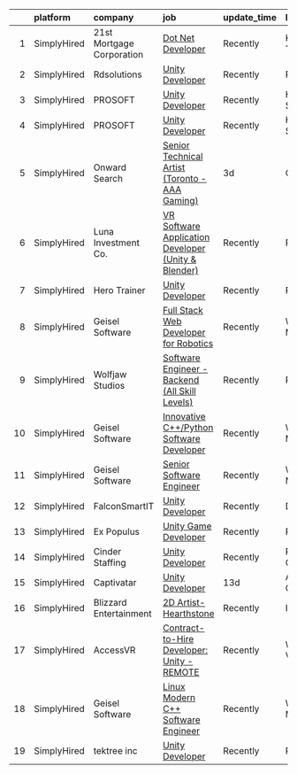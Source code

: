 

|    | platform    | company                   | job                                                                                                                                                             | update_time   | location       |
|---:|:------------|:--------------------------|:----------------------------------------------------------------------------------------------------------------------------------------------------------------|:--------------|:---------------|
|  1 | SimplyHired | 21st Mortgage Corporation | [Dot Net Developer](https://www.simplyhired.com/job/EGRQAiY53TICJxtUHsDSlq-KP4RKqfRCNocZFTvPJXMjLVDjyUcOEQ?q=unity+developer)                                   | Recently      | Knoxville, TN  |
|  2 | SimplyHired | Rdsolutions               | [Unity Developer](https://www.simplyhired.com/job/vxaNEbXLuUPelbNKy1IxcY-zDUQ34WPbODX-4CHQIitMcs6XGa7LaQ?q=unity+developer)                                     | Recently      | Remote         |
|  3 | SimplyHired | PROSOFT                   | [Unity Developer](https://www.simplyhired.com/job/Xljf-GCP8qTEQQg-T8aJUv8kUB03YvCQlnqNvzdFFgfNRGJGOo3QYg?q=unity+developer)                                     | Recently      | Hanahan, SC    |
|  4 | SimplyHired | PROSOFT                   | [Unity Developer](https://www.simplyhired.com/job/Xljf-GCP8qTEQQg-T8aJUv8kUB03YvCQlnqNvzdFFgfNRGJGOo3QYg?q=unity+developer)                                     | Recently      | Hanahan, SC    |
|  5 | SimplyHired | Onward Search             | [Senior Technical Artist (Toronto - AAA Gaming)](https://www.simplyhired.com/job/GKVY5qyaDtp-bJqHhXl3ZWUUqz6pUpBIaH_gIM8y3W8wPnQdMS3VaQ?q=unity+developer)      | 3d            | Ontario, CA    |
|  6 | SimplyHired | Luna Investment Co.       | [VR Software Application Developer (Unity & Blender)](https://www.simplyhired.com/job/gy8HREFul1xocPlS9PtlO2qZaV4gum6HSfUE_ED1zIz-UhEoFwcbSw?q=unity+developer) | Recently      | Remote         |
|  7 | SimplyHired | Hero Trainer              | [Unity Developer](https://www.simplyhired.com/job/A5fkV3z0bE123MHAlULaIo4S0Ky7VrggqUdB6itwfcG6Qahd-uU0uA?q=unity+developer)                                     | Recently      | Remote         |
|  8 | SimplyHired | Geisel Software           | [Full Stack Web Developer for Robotics](https://www.simplyhired.com/job/04XlUEomIi65Co7yPzSU_YWhwfp9LrKh5i4JMiDAx9VkyAp0l4t94Q?q=unity+developer)               | Recently      | Worcester, MA  |
|  9 | SimplyHired | Wolfjaw Studios           | [Software Engineer - Backend (All Skill Levels)](https://www.simplyhired.com/job/KcJcLWMheGbl1lFW178lkg_OiyhsAFbMz79hmIK2AqzHYoUax33Mkg?q=unity+developer)      | Recently      | Remote         |
| 10 | SimplyHired | Geisel Software           | [Innovative C++/Python Software Developer](https://www.simplyhired.com/job/LkCSRjhhLfiMTTWA-ZYfOw-0rs1Y1qPS9oYeg_uR-Ahn1mtQW7Lasw?q=unity+developer)            | Recently      | Worcester, MA  |
| 11 | SimplyHired | Geisel Software           | [Senior Software Engineer](https://www.simplyhired.com/job/gk71XuBNrFlxGOm5b1EGgDiAmRQTH4EXTMcfzXn81diRF6C2giYnSA?q=unity+developer)                            | Recently      | Worcester, MA  |
| 12 | SimplyHired | FalconSmartIT             | [Unity Developer](https://www.simplyhired.com/job/oBPMwLSOk3hj7U5cg-mY5owdwbePwoqYIEkbJTK0_Zs2FRtUj-Idhg?q=unity+developer)                                     | Recently      | Dover, DE      |
| 13 | SimplyHired | Ex Populus                | [Unity Game Developer](https://www.simplyhired.com/job/kixPF0Chv28ZsqivZGEdGm-8dLSw06Fi2pxSrWO6vE3z37Vvt7pKyQ?q=unity+developer)                                | Recently      | Remote         |
| 14 | SimplyHired | Cinder Staffing           | [Unity Developer](https://www.simplyhired.com/job/RbRIGTBCATQ9Ps8DyqHLoki_DIYqNyl5MBVQ4QA3mKku5aGHXlvZ5Q?q=unity+developer)                                     | Recently      | Portland, OR   |
| 15 | SimplyHired | Captivatar                | [Unity Developer](https://www.simplyhired.com/job/UiFi5C78mkHzBJ38Gxkkly2KpPO8O8mdun31-yHoKq-Ckzzp2HHmLg?q=unity+developer)                                     | 13d           | Alpharetta, GA |
| 16 | SimplyHired | Blizzard Entertainment    | [2D Artist- Hearthstone](https://www.simplyhired.com/job/SpjQg9-PvboofN0JlAeM71jaQH3HpN8een9NhJPNcE2GrJiS1WEs9A?q=unity+developer)                              | Recently      | Irvine, CA     |
| 17 | SimplyHired | AccessVR                  | [Contract-to-Hire Developer: Unity - REMOTE](https://www.simplyhired.com/job/eHNuYSh6_hoBmAbJDab1E996_fEnIXXN35rkqxjWwKVh7x7ufcJMLA?q=unity+developer)          | Recently      | Winchester, VA |
| 18 | SimplyHired | Geisel Software           | [Linux Modern C++ Software Engineer](https://www.simplyhired.com/job/l9cmsFPGCJQB5nfieQ6vqOKxiYGYGFhb4nl84O4EWH-uPQAoa811Cw?q=unity+developer)                  | Recently      | Worcester, MA  |
| 19 | SimplyHired | tektree inc               | [Unity Developer](https://www.simplyhired.com/job/ooVGUC458663kvWm9jB-IroOp8z_7mBXEEhHfeTgVg26hhnWyu1vXg?q=unity+developer)                                     | Recently      | Remote         |